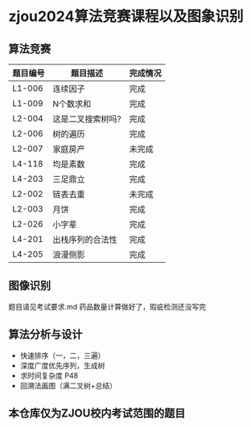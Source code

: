 # zjou2024算法竞赛课程以及图象识别

## 算法竞赛

| 题目编号 | 题目描述               | 完成情况 |
|----------|------------------------|----------|
| L1-006   | 连续因子               | 完成   |
| L1-009   | N个数求和              | 完成   |
| L2-004   | 这是二叉搜索树吗?       | 完成   |
| L2-006   | 树的遍历               | 完成   |
| L2-007   | 家庭房产               | 未完成   |
| L4-118   | 均是素数               | 完成   |
| L4-203   | 三足鼎立               | 完成   |
| L2-002   | 链表去重               | 未完成   |
| L2-003   | 月饼                  | 完成   |
| L2-026   | 小字辈                | 完成   |
| L4-201   | 出栈序列的合法性       | 完成   |
| L4-205   | 浪漫侧影               | 完成   |

## 图像识别

题目请见考试要求.md
药品数量计算做好了，瑕疵检测还没写完

## 算法分析与设计

- 快速排序（一，二，三遍）
- 深度广度优先序列，生成树
- 求时间复杂度 P48
- 回溯法画图（满二叉树+总结）

## 本仓库仅为ZJOU校内考试范围的题目
## 

